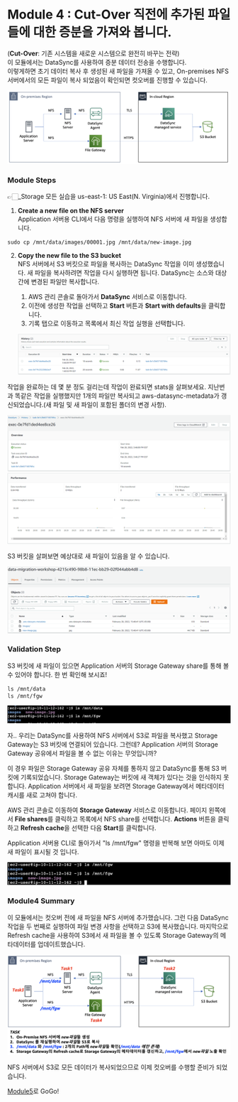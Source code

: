 # Module 4 : Cut-Over 직전에 추가된 파일들에 대한 증분을 가져와 봅니다.
(**Cut-Over**: 기존 시스템을 새로운 시스템으로 완전히 바꾸는 전략)\
이 모듈에서는 DataSync를 사용하여 증분 데이터 전송을 수행합니다.\
이렇게하면 초기 데이터 복사 후 생성된 새 파일을 가져올 수 있고, On-premises NFS 서버에서의 모든 파일이 복사 되었음이 확인되면 컷오버를 진행할 수 있습니다.

![4-1](<../images/3-1 (11).png>)

### Module Steps

👉🏻_Storage 모든 실습을 us-east-1: US East(N. Virginia)에서 진행합니다.

1. **Create a new file on the NFS server**\
   Application 서버용 CLI에서 다음 명령을 실행하여 NFS 서버에 새 파일을 생성합니다.

```
sudo cp /mnt/data/images/00001.jpg /mnt/data/new-image.jpg
```

2.  **Copy the new file to the S3 bucket**\
    NFS 서버에서 S3 버킷으로 파일을 복사하는 DataSync 작업을 이미 생성했습니다. 새 파일을 복사하려면 작업을 다시 실행하면 됩니다. DataSync는 소스와 대상 간에 변경된 파일만 복사합니다.

    1. AWS 관리 콘솔로 돌아가서 **DataSync** 서비스로 이동합니다.
    2. 이전에 생성한 작업을 선택하고 **Start** 버튼과 **Start with defaults**을 클릭합니다.
    3. 기록 탭으로 이동하고 목록에서 최신 작업 실행을 선택합니다.

    ![4-2](../images/4-2.png)

작업을 완료하는 데 몇 분 정도 걸리는데 작업이 완료되면 stats을 살펴보세요. 지난번과 똑같은 작업을 실행했지만 1개의 파일만 복사되고 aws-datasync-metadata가 갱신되었습니다.(새 파일 및 새 파일이 포함된 폴더의 변경 사항).

![4-3](../images/4-3.png) ![4-4](../images/4-4.png)

S3 버킷을 살펴보면 예상대로 새 파일이 있음을 알 수 있습니다.

![4-5](../images/4-5.png)

### Validation Step

S3 버킷에 새 파일이 있으면 Application 서버의 Storage Gateway share를 통해 볼 수 있어야 합니다. 한 번 확인해 보시죠!

```
ls /mnt/data
ls /mnt/fgw
```

![4-6](../images/4-6-1.png)

자.. 우리는 DataSync를 사용하여 NFS 서버에서 S3로 파일을 복사했고 Storage Gateway는 S3 버킷에 연결되어 있습니다. 그런데? Application 서버의 Storage Gateway 공유에서 파일을 볼 수 없는 이유는 무엇입니까?

이 경우 파일은 Storage Gateway 공유 자체를 통하지 않고 DataSync를 통해 S3 버킷에 기록되었습니다. Storage Gateway는 버킷에 새 객체가 있다는 것을 인식하지 못합니다. Application 서버에서 새 파일을 보려면 Storage Gateway에서 메타데이터 캐시를 새로 고쳐야 합니다.

AWS 관리 콘솔로 이동하여 **Storage Gateway** 서비스로 이동합니다. 페이지 왼쪽에서 **File shares**를 클릭하고 목록에서 NFS share를 선택합니다. **Actions** 버튼을 클릭하고 **Refresh cache**을 선택한 다음 **Start**를 클릭합니다.

Application 서버용 CLI로 돌아가서 "ls /mnt/fgw" 명령을 반복해 보면 아마도 이제 새 파일이 표시될 것 입니다.

![4-7](../images/4-7-1.png)

### Module4 Summary

이 모듈에서는 컷오버 전에 새 파일을 NFS 서버에 추가했습니다. 그런 다음 DataSync 작업을 두 번째로 실행하여 파일 변경 사항을 선택하고 S3에 복사했습니다. 마지막으로 Refresh cache을 사용하여 S3에서 새 파일을 볼 수 있도록 Storage Gateway의 메타데이터를 업데이트했습니다.

![4-8](../images/4-8.png)

NFS 서버에서 S3로 모든 데이터가 복사되었으므로 이제 컷오버를 수행할 준비가 되었습니다.

[Module5](module5.md)로 GoGo!
